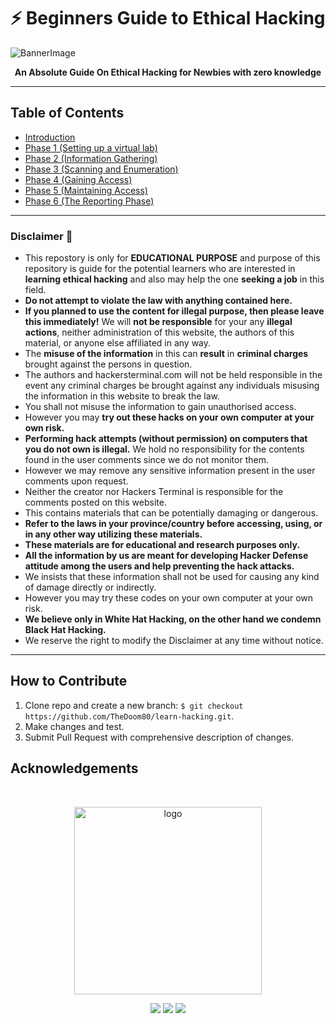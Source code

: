 # :zap: Beginners Guide to Ethical Hacking
 
<img src="https://img.freepik.com/free-photo/hacker-black-hoodie-holding-laptop-with-virtual-display-server-data-chart-bar-binary-code-world-map_9083-3031.jpg?size=800&ext=jpg" alt="BannerImage">
<p align="center">
    <b>An Absolute Guide On Ethical Hacking for Newbies with zero knowledge</b>
</p>

---

## Table of Contents

* <a href="Introduction.md">Introduction</a>
* <a href="Phase 1(Setting up a virtual lab).md">Phase 1 (Setting up a virtual lab)</a>
* <a href="Phase 2(Information Gathering).md">Phase 2 (Information Gathering)</a>
* <a href="Phase 3(Scanning and Enumeration).md">Phase 3 (Scanning and Enumeration)</a>
* <a href="Phase 4(Gaining Access).md">Phase 4 (Gaining Access)</a>
* <a href="Phase 5(Maintaining Access).md">Phase 5 (Maintaining Access)</a>
* <a href="Phase 6(The Reporting Phase).md">Phase 6 (The Reporting Phase)</a>

---

### Disclaimer :rotating_light:

- This repostory is only for **EDUCATIONAL PURPOSE** and purpose of this repository is guide for the potential learners who are interested in **learning ethical hacking** and also may help the one **seeking a job** in this field.
- **Do not attempt to violate the law with anything contained here.** 
- **If you planned to use the content for illegal purpose, then please leave this immediately!** We will **not be responsible** for your any **illegal actions**, neither administration of this website, the authors of this material, or anyone else affiliated in any way.
- The **misuse of the information** in this can **result** in **criminal charges** brought against the persons in question. 
- The authors and hackersterminal.com will not be held responsible in the event any criminal charges be brought against any individuals misusing the information in this website to break the law.
- You shall not misuse the information to gain unauthorised access. 
- However you may **try out these hacks on your own computer at your own risk.** 
- **Performing hack attempts (without permission) on computers that you do not own is illegal.** We hold no responsibility for the contents found in the user comments since we do not monitor them. 
- However we may remove any sensitive information present in the user comments upon request. 
- Neither the creator nor Hackers Terminal is responsible for the comments posted on this website.
- This contains materials that can be potentially damaging or dangerous. 
- **Refer to the laws in your province/country before accessing, using, or in any other way utilizing these materials.** 
- **These materials are for educational and research purposes only.**
- **All the information by us are meant for developing Hacker Defense attitude among the users and help preventing the hack attacks.**
- We insists that these information shall not be used for causing any kind of damage directly or indirectly. 
- However you may try these codes on your own computer at your own risk.
- **We believe only in White Hat Hacking, on the other hand we condemn Black Hat Hacking.**
- We reserve the right to modify the Disclaimer at any time without notice.

---

**How to Contribute**
---
1. Clone repo and create a new branch: `$ git checkout https://github.com/TheDoom80/learn-hacking.git`.
2. Make changes and test.
3. Submit Pull Request with comprehensive description of changes.

**Acknowledgements**
---

<br>
<p align="center">
  <a href="https://twitter.com/TheDoom80">
    <img src="https://pbs.twimg.com/media/E_LKbFCVEAMBeHg?format=png&name=small"
         alt="logo" width="300" height="300">
  </a>
</p>

<div align="center">
  <a href="https://www.instagram.com/thedoom80/" target="_blank"><img src="https://img.icons8.com/fluent/48/000000/instagram-new.png"/></a>
  <a href="https://twitter.com/TheDoom80" target="_blank"><img src="https://img.icons8.com/fluent/48/000000/twitter.png"/></a>
  <a href="mailto: thedoomofficial80@gmail.com" target="_blank"><img src="https://img.icons8.com/fluent/48/000000/gmail.png"/></a>
  <!-- <a href="https://www.youtube.com/channel/UC7fiMWl2n3BXDQCKk3blUMA?sub_confirmation=1" target="_blank"><img src="https://img.icons8.com/color/48/000000/youtube-play.png"/></a>
  <a href="https://discord.gg/WRgX3WV" target="_blank"><img src="https://img.icons8.com/color/48/000000/discord-new-logo.png"/></a> -->
  
</div>
